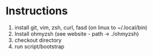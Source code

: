 # Instructions

1. install git, vim, zsh, curl, fasd (on linux to ~/.local/bin)
2. Install ohmyzsh (see website - path -> ./ohmyzsh)
3. checkout directory
4. run script/bootstrap
